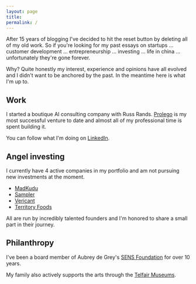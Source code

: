```yaml
---
layout: page
title:
permalink: /
---
```

After 15 years of blogging I've decided to hit the reset button by deleting all of my old work. So if you're looking for my past essays on startups ... customer development ... entrepreneurship ... investing ... life in china ... unfortunately they're gone forever.

Why? Quite honestly my interest, experience and opinions have all evolved and I didn't want to be anchored by the past. In the meantime here is what I'm up to.

## Work
I started a boutique AI consulting company with Russ Rands. [Prolego](https://prolego.io/) is my most successful venture to date and almost all of my professional time is spent building it.

You can follow what I'm doing on [LinkedIn](https://www.linkedin.com/in/kevindewalt/).

## Angel investing
I currently have 4 active companies in my portfolio and am not pursuing new investments at the moment.
+ [MadKudu](https://www.madkudu.com/)
+ [Sampler](https://sampler.io/)
+ [Vericant](https://www.vericant.com/)
+ [Territory Foods](https://www.territoryfoods.com/)

All are run by incredibly talented founders and I'm honored to share a small part in their journey.

## Philanthropy
I've been a board member of Aubrey de Grey's [SENS Foundation](http://www.sens.org/) for over 10 years.

My family also actively supports the arts through the [Telfair Museums](https://www.telfair.org/).
